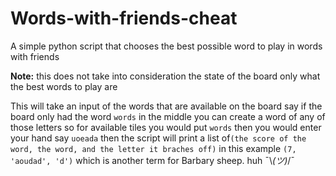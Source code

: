 # Words-with-friends-cheat
A simple python script that chooses the best possible word to play in words with friends

**Note:** this does not take into consideration the state of the board only what the best words to play are

This will take an input of the words that are available on the board say if the board only had the word `words` in the middle you can create a word of any of those letters so for available tiles you would put `words` then you would enter your hand say `uoeada` then the script will print a list of`(the score of the word, the word, and the letter it braches off)` in this example `(7, 'aoudad', 'd')` which is another term for Barbary sheep. huh ¯\\_(ツ)_/¯
